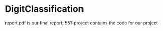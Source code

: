 # DigitClassification

report.pdf is our final report; 551-project contains the code for our project
